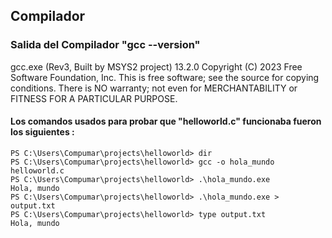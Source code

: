 ## Compilador
### Salida del Compilador "gcc --version" 

  gcc.exe (Rev3, Built by MSYS2 project) 13.2.0
Copyright (C) 2023 Free Software Foundation, Inc.
This is free software; see the source for copying conditions.  There is NO 
warranty; not even for MERCHANTABILITY or FITNESS FOR A PARTICULAR PURPOSE.

#### Los comandos usados para probar que "helloworld.c" funcionaba fueron los siguientes : 

```
PS C:\Users\Compumar\projects\helloworld> dir
PS C:\Users\Compumar\projects\helloworld> gcc -o hola_mundo helloworld.c
PS C:\Users\Compumar\projects\helloworld> .\hola_mundo.exe
Hola, mundo
PS C:\Users\Compumar\projects\helloworld> .\hola_mundo.exe > output.txt
PS C:\Users\Compumar\projects\helloworld> type output.txt
Hola, mundo
```
